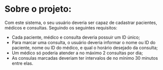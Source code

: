 # Sobre o projeto:

Com este sistema, o seu usuário deveria ser capaz de cadastrar pacientes, médicos e consultas. Seguindo os seguintes requisitos:

* Cada paciente, médico e consulta deveria possuir um ID único;
* Para marcar uma consulta, o usuário deveria informar o nome ou ID do paciente, nome ou ID do médico, e qual o horário desejado da consulta;
* Um médico só poderia atender a no máximo 2 consultas por dia;
* As consulas marcadas deveriam ter intervalos de no mínimo 30 minutos entre elas.
